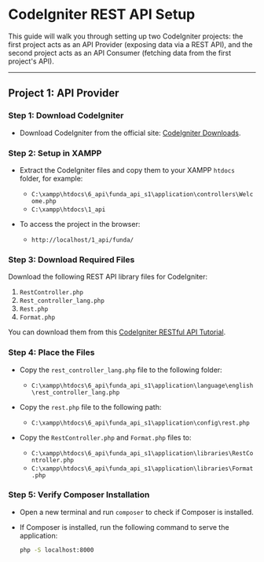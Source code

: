 # CodeIgniter REST API Setup

This guide will walk you through setting up two CodeIgniter projects: the first project acts as an API Provider (exposing data via a REST API), and the second project acts as an API Consumer (fetching data from the first project's API).

---

## **Project 1: API Provider**

### Step 1: Download CodeIgniter
- Download CodeIgniter from the official site: [CodeIgniter Downloads](https://codeigniter.com/userguide3/installation/downloads.html).

### Step 2: Setup in XAMPP
- Extract the CodeIgniter files and copy them to your XAMPP `htdocs` folder, for example:
  - `C:\xampp\htdocs\6_api\funda_api_s1\application\controllers\Welcome.php`
  - `C:\xampp\htdocs\1_api`

- To access the project in the browser:
  - `http://localhost/1_api/funda/`

### Step 3: Download Required Files
Download the following REST API library files for CodeIgniter:
1. `RestController.php`
2. `Rest_controller_lang.php`
3. `Rest.php`
4. `Format.php`

You can download them from this [CodeIgniter RESTful API Tutorial](https://www.fundaofwebit.com/post/codeigniter-3-restful-api-tutorial-using-postman#google_vignette).

### Step 4: Place the Files
- Copy the `rest_controller_lang.php` file to the following folder:
  - `C:\xampp\htdocs\6_api\funda_api_s1\application\language\english\rest_controller_lang.php`
  
- Copy the `rest.php` file to the following path:
  - `C:\xampp\htdocs\6_api\funda_api_s1\application\config\rest.php`
  
- Copy the `RestController.php` and `Format.php` files to:
  - `C:\xampp\htdocs\6_api\funda_api_s1\application\libraries\RestController.php`
  - `C:\xampp\htdocs\6_api\funda_api_s1\application\libraries\Format.php`

### Step 5: Verify Composer Installation
- Open a new terminal and run `composer` to check if Composer is installed.
  
- If Composer is installed, run the following command to serve the application:
  ```bash
  php -S localhost:8000
